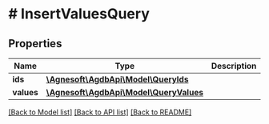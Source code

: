 # # InsertValuesQuery

## Properties

Name | Type | Description | Notes
------------ | ------------- | ------------- | -------------
**ids** | [**\Agnesoft\\AgdbApi\Model\QueryIds**](QueryIds.md) |  |
**values** | [**\Agnesoft\\AgdbApi\Model\QueryValues**](QueryValues.md) |  |

[[Back to Model list]](../../README.md#models) [[Back to API list]](../../README.md#endpoints) [[Back to README]](../../README.md)
